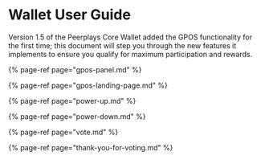# Wallet User Guide

Version 1.5 of the Peerplays Core Wallet added the GPOS functionality for the first time; this document will step you through the new features it implements to ensure you qualify for maximum participation and rewards.

{% page-ref page="gpos-panel.md" %}

{% page-ref page="gpos-landing-page.md" %}

{% page-ref page="power-up.md" %}

{% page-ref page="power-down.md" %}

{% page-ref page="vote.md" %}

{% page-ref page="thank-you-for-voting.md" %}



